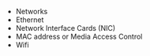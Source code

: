 
- Networks
- Ethernet
- Network Interface Cards (NIC)
- MAC address or Media Access Control
- Wifi

